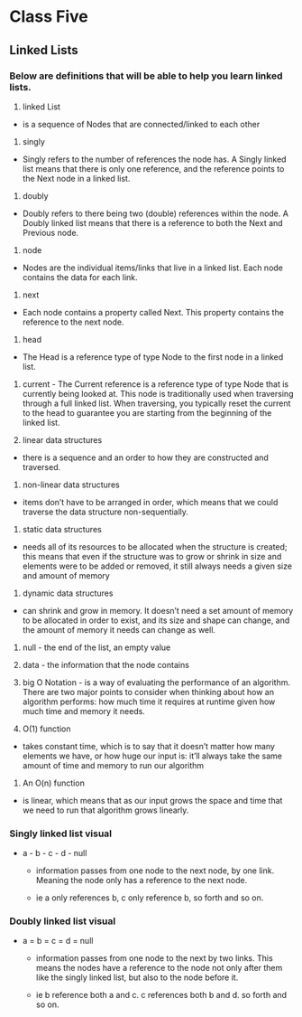 # Class Five

## Linked Lists

### Below are definitions that will be able to help you learn linked lists. 

1. linked List 
  - is a sequence of Nodes that are connected/linked to each other

1. singly 
  - Singly refers to the number of references the node has. A Singly linked list means that there is only one reference, and the reference points to the Next node in a linked list.

1. doubly 
  - Doubly refers to there being two (double) references within the node. A Doubly linked list means that there is a reference to both the Next and Previous node.

1. node 
  - Nodes are the individual items/links that live in a linked list. Each node contains the data for each link.

1. next 
  - Each node contains a property called Next. This property contains the reference to the next node.

1. head 
  - The Head is a reference type of type Node to the first node in a linked list.

1. current - The Current reference is a reference type of type Node that is currently being looked at. This node is traditionally used when traversing through a full linked list. When traversing, you typically reset the current to the head to guarantee you are starting from the beginning of the linked list.

1. linear data structures 
  - there is a sequence and an order to how they are constructed and traversed.

1. non-linear data structures 
  - items don’t have to be arranged in order, which means that we could traverse the data structure non-sequentially.

1. static data structures 
  - needs all of its resources to be allocated when the structure is created; this means that even if the structure was to grow or shrink in size and elements were to be added or removed, it still always needs a given size and amount of memory

1. dynamic data structures 
  - can shrink and grow in memory. It doesn’t need a set amount of memory to be allocated in order to exist, and its size and shape can change, and the amount of memory it needs can change as well.

1. null - the end of the list, an empty value

1. data - the information that the node contains

1. big O Notation - is a way of evaluating the performance of an algorithm.  There are two major points to consider when thinking about how an algorithm performs: how much time it requires at runtime given how much time and memory it needs.

1. O(1) function 
  - takes constant time, which is to say that it doesn’t matter how many elements we have, or how huge our input is: it’ll always take the same amount of time and memory to run our algorithm

1. An O(n) function 
  - is linear, which means that as our input grows the space and time that we need to run that algorithm grows linearly.

### Singly linked list visual 

- a - b - c - d - null

  - information passes from one node to the next node, by one link. Meaning the node only has a reference to the next node.  
  
  - ie a only references b, c only reference b, so forth and so on. 

### Doubly linked list visual

- a = b = c = d = null

  - information passes from one node to the next by two links.  This means the nodes have a reference to the node not only after them like the singly linked list, but also to the node before it. 

  - ie b reference both a and c.  c references both b and d.  so forth and so on. 
